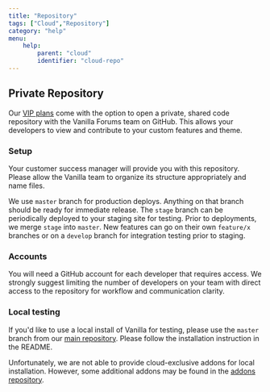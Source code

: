 ```yaml
---
title: "Repository"
tags: ["Cloud","Repository"]
category: "help"
menu:
    help:
        parent: "cloud"
        identifier: "cloud-repo"
---
```


## Private Repository

Our [VIP plans](http://vanillaforums.com/plans) come with the option to open a private, shared code repository with the Vanilla Forums team on GitHub. This allows your developers to view and contribute to your custom features and theme.

### Setup

Your customer success manager will provide you with this repository. Please allow the Vanilla team to organize its structure appropriately and name files.

We use `master` branch for production deploys. Anything on that branch should be ready for immediate release. The `stage` branch can be periodically deployed to your staging site for testing. Prior to deployments, we merge `stage` into `master`. New features can go on their own `feature/x` branches or on a `develop` branch for integration testing prior to staging.

### Accounts

You will need a GitHub account for each developer that requires access. We strongly suggest limiting the number of developers on your team with direct access to the repository for workflow and communication clarity.

### Local testing

If you'd like to use a local install of Vanilla for testing, please use the `master` branch from our [main repository](http://github.com/vanillaforums/vanilla). Please follow the installation instruction in the README.

Unfortunately, we are not able to provide cloud-exclusive addons for local installation. However, some additional addons may be found in the [addons repository](http://github.com/vanillaforums/Addons).
